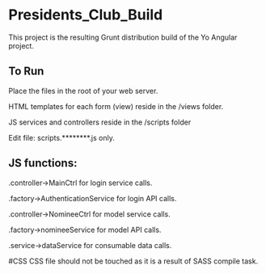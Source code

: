 # Presidents_Club_Build
This project is the resulting Grunt distribution build of the Yo Angular project.

## To Run
Place the files in the root of your web server.

HTML templates for each form (view) reside in the /views folder.

JS services and controllers reside in the /scripts folder

Edit file: scripts.********.js only.

## JS functions:
.controller->MainCtrl for login service calls.

.factory->AuthenticationService for login API calls.

.controller->NomineeCtrl for model service calls.

.factory->nomineeService for model API calls.

.service->dataService for consumable data calls.

#CSS
CSS file should not be touched as it is a result of SASS compile task.